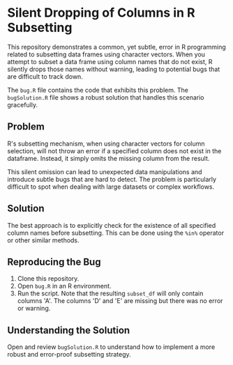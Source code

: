 # Silent Dropping of Columns in R Subsetting

This repository demonstrates a common, yet subtle, error in R programming related to subsetting data frames using character vectors.  When you attempt to subset a data frame using column names that do not exist, R silently drops those names without warning, leading to potential bugs that are difficult to track down.

The `bug.R` file contains the code that exhibits this problem. The `bugSolution.R` file shows a robust solution that handles this scenario gracefully.

## Problem

R's subsetting mechanism, when using character vectors for column selection, will not throw an error if a specified column does not exist in the dataframe. Instead, it simply omits the missing column from the result.

This silent omission can lead to unexpected data manipulations and introduce subtle bugs that are hard to detect.  The problem is particularly difficult to spot when dealing with large datasets or complex workflows.

## Solution

The best approach is to explicitly check for the existence of all specified column names before subsetting. This can be done using the `%in%` operator or other similar methods.

## Reproducing the Bug

1. Clone this repository.
2. Open `bug.R` in an R environment.
3. Run the script. Note that the resulting `subset_df` will only contain columns 'A'.  The columns 'D' and 'E' are missing but there was no error or warning.

## Understanding the Solution

Open and review `bugSolution.R` to understand how to implement a more robust and error-proof subsetting strategy.